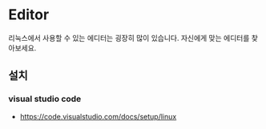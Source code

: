 # Editor
리눅스에서 사용할 수 있는 에디터는 굉장히 많이 있습니다.
자신에게 맞는 에디터를 찾아보세요.

## 설치

### visual studio code
- https://code.visualstudio.com/docs/setup/linux
